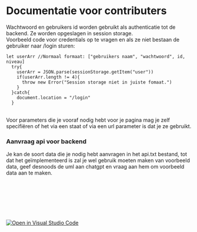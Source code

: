 # Documentatie voor contributers
Wachtwoord en gebruikers id worden gebruikt als authenticatie tot de backend. Ze worden opgeslagen in session storage.<br>
Voorbeeld code voor credentials op te vragen en als ze niet bestaan de gebruiker naar /login sturen:<br>
```
let userArr //Normaal formaat: ["gebruikers naam", "wachtwoord", id, niveau]
  try{
    userArr = JSON.parse(sessionStorage.getItem("user"))
    if(userArr.length != 4){
      throw new Error("Session storage niet in juiste fomaat.")
    }
  }catch{
    document.location = "/login"
  }
```
<br>
Voor parameters die je vooraf nodig hebt voor je pagina mag je zelf specifiëren of het via een staat of via een url parameter is dat je ze gebruikt.<br>

### Aanvraag api voor backend
Je kan de soort data die je nodig hebt aanvragen in het api.txt bestand, tot dat het geïmplementeerd is zal je wel gebruik moeten maken van voorbeeld data, geef desnoods de uml aan chatgpt en vraag aan hem om voorbeeld data aan te maken.
<br>
<br>
<br>
<br>
<br>
<br>
<br>
<br>
[![Open in Visual Studio Code](https://classroom.github.com/assets/open-in-vscode-2e0aaae1b6195c2367325f4f02e2d04e9abb55f0b24a779b69b11b9e10269abc.svg)](https://classroom.github.com/online_ide?assignment_repo_id=17411618&assignment_repo_type=AssignmentRepo)
